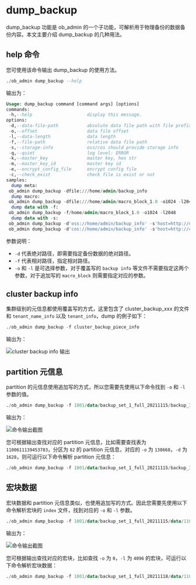 # dump_backup

dump_backup 功能是 ob_admin 的一个子功能，可解析用于物理备份的数据备份内容。本文主要介绍 dump_backup 的几种用法。

## help 命令

您可使用该命令输出 dump_backup 的使用方法。

```SQL
./ob_admin dump_backup --help
```

输出为：

```SQL
Usage: dump_backup command [command args] [options]
commands:
 -h,--help                     display this message.
options:
 -d,--data-file-path           absolute data file path with file prefix
 -o,--offset                   data file offset
 -l,--data-length              data length 
 -f,--file-path                relative data file path
 -s,--storage-info             oss/cos should provide storage info
 -q,--quiet                    log level: ERROR
 -k,--master_key               master key, hex str
 -m,--master_key_id            master key id
 -e,--encrypt_config_file      encrypt config file
 -c,--check_exist              check file is exist or not
samples:
  dump meta: 
 ob_admin dump_backup -dfile:///home/admin/backup_info 
  dump macro: 
 ob_admin dump_backup -dfile:///home/admin/macro_block_1.0 -o1024 -l2048
  dump data with -f: 
 ob_admin dump_backup -f/home/admin/macro_block_1.0 -o1024 -l2048
  dump data with -s: 
 ob_admin dump_backup -d'oss://home/admin/backup_info' -s'host=http://oss-cn-hangzhou-zmf.aliyuncs.com&access_id=111&access_key=222'
 ob_admin dump_backup -d'cos://home/admin/backup_info' -s'host=http://cos.ap-nanjing.myqcloud.com&access_id=111&access_key=222&appid=333'
```

参数说明：

* `-d` 代表绝对路径，即需要指定备份数据的绝对路径。
* `-f` 代表相对路径，指定相对路径。
* `-o` 和 `-l` 是可选择参数，对于覆盖写的 `backup info` 等文件不需要指定这两个参数，对于追加写的 `macro_block` 则需要指定对应的参数。

## cluster backup info

集群级别的元信息都使用覆盖写的方式，这里包含了 cluster_backup_xxx 的文件和 `tenant_name_info` 以及 `tenant_info`，dump 的例子如下：

```SQL
./ob_admin dump_backup -f cluster_backup_piece_info 
```

输出为：

![cluster backup info 输出](https://help-static-aliyun-doc.aliyuncs.com/assets/img/zh-CN/0897238361/p360970.png)

## partition 元信息

partition 的元信息使用追加写的方式，所以您需要先使用以下命令找到 `-o` 和 `-l` 参数的值。

```SQL
./ob_admin dump_backup -f 1001/data/backup_set_1_full_20211115/backup_1/meta_index_file
```

输出为：

![命令输出截图](https://help-static-aliyun-doc.aliyuncs.com/assets/img/zh-CN/0897238361/p354901.png)

您可根据输出查找对应的 partition 元信息，比如需要查找表为 `1100611139453783`，分区为 `82` 的 partition 元信息，对应的 `-o` 为 `138668`，`-d` 为 `1628`，则可运行以下命令解析 partition 元信息：

```SQL
./ob_admin dump_backup -f 1001/data/backup_set_1_full_20211115/backup_1/meta_file_0 -o 138668 -l 1628
```

## 宏块数据

宏块数据和 partition 元信息类似，也使用追加写的方式。因此您需要先使用以下命令解析宏块的 `index` 文件，找到对应的 `-o` 和 `-l` 参数。

```SQL
./ob_admin dump_backup -f 1001/data/backup_set_1_full_20211115/data/1100611139453778/0/major_data/macro_block_index_1 
```

输出为：

![命令输出截图](https://help-static-aliyun-doc.aliyuncs.com/assets/img/zh-CN/0897238361/p355219.png)

您可根据输出查找对应的宏块，比如查找 `-o` 为 `0`，`-l` 为 `4096` 的宏块，可运行以下命令解析宏块数据：

```SQL
./ob_admin dump_backup -f 1001/data/backup_set_1_full_20211118/data/1100611139453785/0/major_data/macro_block_1.0 -o0 -l4096
```
